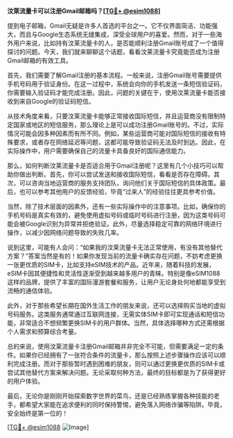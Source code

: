 **汶萊流量卡可以注册Gmail邮箱吗？[[TG💪+ @esim1088](https://t.me/s/esim1088)]**

提到电子邮箱，Gmail无疑是许多人首选的平台之一。它不仅界面简洁、功能强大，而且与Google生态系统无缝集成，深受全球用户的喜爱。然而，对于一些海外用户来说，比如持有汶莱流量卡的人，是否能顺利注册Gmail账号成了一个值得探讨的问题。今天，我们就来聊聊这个话题，看看汶莱流量卡究竟能否成为注册Gmail邮箱的有效工具。

首先，我们需要了解Gmail注册的基本流程。一般来说，注册Gmail账号需要提供手机号码用于验证身份。在这一过程中，系统会向你的手机发送一条短信验证码，你需要输入验证码才能完成注册。因此，问题的关键在于，使用汶莱流量卡能否接收到来自Google的验证码短信。

从技术角度来看，只要汶莱流量卡能够正常接收国际短信，并且运营商没有限制特定国家或地区的短信服务，那么理论上是可以成功注册Gmail账号的。不过，实际情况可能会因多种因素而有所不同。例如，某些运营商可能对国际短信的接收有特殊要求，或者存在网络延迟等问题，这都可能导致验证码无法及时到达。因此，在实际操作中，用户需要确保自己的流量卡具备良好的国际通信能力。

那么，如何判断汶莱流量卡是否适合用于Gmail注册呢？这里有几个小技巧可以帮助你做出判断。首先，你可以尝试发送和接收国际短信，看看是否存在障碍。其次，可以咨询当地运营商的服务支持团队，询问他们关于国际短信的具体政策。最后，也可以参考其他用户的反馈经验，毕竟“过来人”的经验往往更具参考价值。

当然，除了技术层面的因素外，还有一些实际操作中的注意事项。比如，确保你的手机号码是真实有效的，避免使用虚拟号码或临时号码进行注册，因为这类号码可能会被Google识别为异常并拒绝验证。此外，尽量选择稳定可靠的网络环境进行操作，以减少因网络问题导致的失败几率。

说到这里，可能有人会问：“如果我的汶莱流量卡无法正常使用，有没有其他替代方案？”答案当然是有的！如果你发现当前的流量卡确实存在问题，不妨考虑更换一张更优质的SIM卡，比如支持eSIM技术的产品。近年来，随着科技的发展，eSIM卡因其便捷性和灵活性逐渐受到越来越多用户的青睐。特别是像eSIM1088这样的品牌，提供了丰富的国际漫游套餐和服务，让用户无论身处何地都能享受到流畅的通信体验。

此外，对于那些希望长期在国外生活工作的朋友来说，还可以选择购买当地的虚拟号码服务。这类服务通常通过互联网连接，无需实体SIM卡即可实现通话和短信功能，非常适合不想频繁更换SIM卡的用户群体。当然，具体选择哪种方式还需根据个人需求和预算综合考量。

总的来说，使用汶莱流量卡注册Gmail邮箱并非完全不可能，但需要满足一定的条件。如果你已经拥有了一张符合条件的流量卡，那么按照上述步骤操作应该可以顺利完成注册。而对于那些暂时遇到困难的朋友，则可以通过更换更优质的SIM卡或尝试其他替代方案来解决问题。无论采取何种方法，最终的目标都是为了获得更好的用户体验。

最后，无论你是刚刚开始探索数字世界的菜鸟，还是已经熟练掌握各种技能的老手，都希望大家能在追求便利的同时保持警惕，避免落入网络诈骗等陷阱。毕竟，安全始终是第一位的！

[[TG💪+ @esim1088](https://t.me/s/esim1088) ![Image](https://i.postimg.cc/4NQfJmqS/Snipaste-2025-05-13-00-14-12.png)]